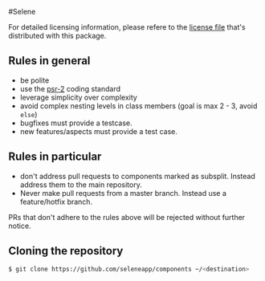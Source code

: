 #Selene

For detailed licensing information, please refere to the [license file](LICENSE.md) that's distributed
with this package. 


## Rules in general

- be polite
- use the [psr-2](https://github.com/php-fig/fig-standards/blob/master/accepted/PSR-2-coding-style-guide.md) coding standard
- leverage simplicity over complexity
- avoid complex nesting levels in class members (goal is max 2 - 3, avoid `else`) 
- bugfixes must provide a testcase.
- new features/aspects must provide a test case.

## Rules in particular

- don't address pull requests to components marked as subsplit. Instead
  address them to the main repository.  
- Never make pull requests from a master branch. Instead use a feature/hotfix
  branch.  

PRs that don't adhere to the rules above will be rejected without further
  notice.  


## Cloning the repository

```bash
$ git clone https://github.com/seleneapp/components ~/<destination>
```
